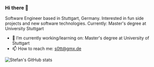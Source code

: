 ### Hi there 👋
Software Engineer based in Stuttgart, Germany. 
Interested in fun side projects and new software technologies. 
Currently: Master's degree at University Stuttgart

- 🔭 I’m currently working/learning on: Master's degree at University of Stuttgart
- 📫 How to reach me: s0tt@gmx.de

![Stefan's GitHub stats](https://github-readme-stats.vercel.app/api?username=s0tt&show_icons=true&theme=radical)
